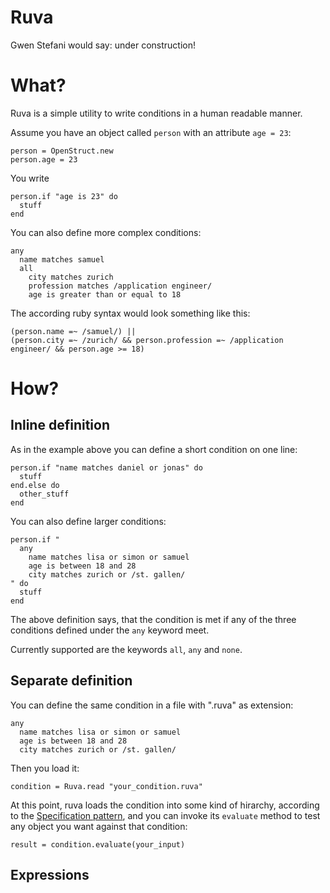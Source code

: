 # Ruva

Gwen Stefani would say: under construction!

# What?

Ruva is a simple utility to write conditions in a human readable manner.

Assume you have an object called `person` with an attribute `age = 23`:

    person = OpenStruct.new
    person.age = 23

You write 

	person.if "age is 23" do 
	  stuff
	end

You can also define more complex conditions:

    any
      name matches samuel
      all
        city matches zurich
        profession matches /application engineer/
        age is greater than or equal to 18      

The according ruby syntax would look something like this:

    (person.name =~ /samuel/) ||
    (person.city =~ /zurich/ && person.profession =~ /application engineer/ && person.age >= 18)

# How?

## Inline definition

As in the example above you can define a short condition on one line:

    person.if "name matches daniel or jonas" do
      stuff
    end.else do
      other_stuff
    end

You can also define larger conditions:

    person.if "
      any
        name matches lisa or simon or samuel
        age is between 18 and 28
        city matches zurich or /st. gallen/
    " do
      stuff
    end

The above definition says, that the condition is met if any of the three conditions defined under the 
`any` keyword meet.

Currently supported are the keywords `all`, `any` and `none`.

## Separate definition

You can define the same condition in a file with ".ruva" as extension:

    any
      name matches lisa or simon or samuel
      age is between 18 and 28
      city matches zurich or /st. gallen/

Then you load it:

    condition = Ruva.read "your_condition.ruva"

At this point, ruva loads the condition into some kind of hirarchy, according to the 
[Specification pattern](http://en.wikipedia.org/wiki/Specification_pattern), and you can invoke its 
`evaluate` method to test any object you want against that condition:

    result = condition.evaluate(your_input)

## Expressions























